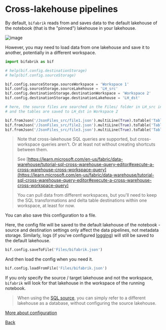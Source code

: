 # Cross-lakehouse pipelines

By default, `bifabrik` reads from and saves data to the default lakehouse of the notebook (that is the "pinned") lakehouse in your lakehouse.

![image](https://github.com/rjankovic/bifabrik/assets/2221666/55f81240-0f4a-4cb8-b11b-2343911b8941)

However, you may need to load data from one lakehouse and save it to another, potentially in a different workspace.

```python
import bifabrik as bif

# help(bif.config.destinationStorage)
# help(bif.config.sourceStorage)

bif.config.sourceStorage.sourceWorkspace = 'Workspace 1'
bif.config.sourceStorage.sourceLakehouse = 'LH_src'
bif.config.destinationStorage.destinationWorkspace = 'Workspace 2'
bif.config.destinationStorage.destinationLakehouse = 'LH_dst'

# here, the source files are searched in the Files/ folder in LH_src in Workspace 1
# and the tables are saved to LH_dst in Workspace 2

bif.fromJson('/JsonFiles_src/file1.json').multiLine(True).toTable('TableA').run()
bif.fromJson('/JsonFiles_src/file2.json').multiLine(True).toTable('TableB').run()
bif.fromJson('/JsonFiles_src/file3.json').multiLine(True).toTable('TableC').run()
```
> Note that cross-lakehouse SQL queries are supported, but cross-workspace queries aren't. Or at least not without creating shortcuts between them.
> 
> See [https://learn.microsoft.com/en-us/fabric/data-warehouse/tutorial-sql-cross-warehouse-query-editor#execute-a-cross-warehouse-cross-workspace-query](https://learn.microsoft.com/en-us/fabric/data-warehouse/tutorial-sql-cross-warehouse-query-editor#execute-a-cross-warehouse-cross-workspace-query)
>
> You can pull data from different workspaces, but you'll need to keep the SQL transformations and delta table destinations within one workspace, at least for now.

You can also save this configuration to a file. 

Here, the config file will be saved to the default lakehouse of the notebook - source and destination settings only affect the data pipelines, not metadata storage. Similarly, logs (if you've configured [logging](util_log.md)) will still be saved to the default lakehouse.
```python
bif.config.saveToFile('Files/bifabrik.json')
```

And then load the config when you need it.
```python
bif.config.loadFromFile('Files/bifabrik.json')
```

If you only specify the source / target lakehouse and not the workspace, `bifabrik` will look for that lakehouse in the workspace of the running notebook.

> When using the [SQL source](src_sql.md), you can simply refer to a different lakehouse as a database, without configuring the source lakehouse.

[More about configuration](configuration.md)

[Back](../index.md)
